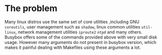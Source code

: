 # The problem
Many linux distros use the same set of core utilities ,including GNU `coreutils`, user management such as `shadow`, linux common utilities `util-linux`, network management utilities `iproute2` `ntpd` and many others. Busybox offers some of the commands provided above with very small disk usage. However many arguments do not present in busybox version, which makes it painful dealing with Makefiles using these arguments a lot.